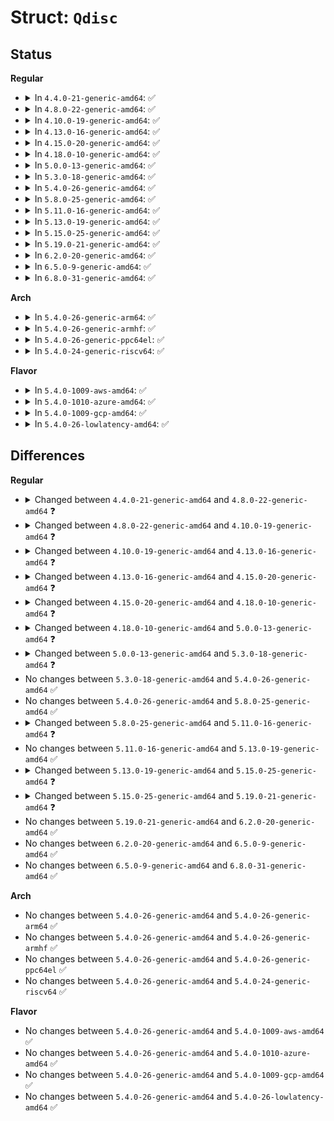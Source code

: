 # Struct: <code>Qdisc</code>

## Status
<b>Regular</b>
<ul>
<li>
<details>
<summary>In <code>4.4.0-21-generic-amd64</code>: ✅</summary>

```c
struct Qdisc {
    int (*)(struct sk_buff *, struct Qdisc *) enqueue;
    struct sk_buff * (*)(struct Qdisc *) dequeue;
    unsigned int flags;
    u32 limit;
    const struct Qdisc_ops * ops;
    struct qdisc_size_table * stab;
    struct list_head list;
    u32 handle;
    u32 parent;
    int (*)(struct sk_buff *, struct Qdisc *) reshape_fail;
    void * u32_node;
    struct Qdisc * __parent;
    struct netdev_queue * dev_queue;
    struct gnet_stats_rate_est64 rate_est;
    struct gnet_stats_basic_cpu * cpu_bstats;
    struct gnet_stats_queue * cpu_qstats;
    struct Qdisc * next_sched;
    struct sk_buff * gso_skb;
    long unsigned int state;
    struct sk_buff_head q;
    struct gnet_stats_basic_packed bstats;
    unsigned int __state;
    struct gnet_stats_queue qstats;
    struct callback_head callback_head;
    int padded;
    atomic_t refcnt;
    spinlock_t busylock;
}
```
</details>
</li>
<li>
<details>
<summary>In <code>4.8.0-22-generic-amd64</code>: ✅</summary>

```c
struct Qdisc {
    int (*)(struct sk_buff *, struct Qdisc *, struct sk_buff * *) enqueue;
    struct sk_buff * (*)(struct Qdisc *) dequeue;
    unsigned int flags;
    u32 limit;
    const struct Qdisc_ops * ops;
    struct qdisc_size_table * stab;
    struct list_head list;
    u32 handle;
    u32 parent;
    void * u32_node;
    struct netdev_queue * dev_queue;
    struct gnet_stats_rate_est64 rate_est;
    struct gnet_stats_basic_cpu * cpu_bstats;
    struct gnet_stats_queue * cpu_qstats;
    struct sk_buff * gso_skb;
    struct sk_buff_head q;
    struct gnet_stats_basic_packed bstats;
    seqcount_t running;
    struct gnet_stats_queue qstats;
    long unsigned int state;
    struct Qdisc * next_sched;
    struct sk_buff * skb_bad_txq;
    struct callback_head callback_head;
    int padded;
    atomic_t refcnt;
    spinlock_t busylock;
}
```
</details>
</li>
<li>
<details>
<summary>In <code>4.10.0-19-generic-amd64</code>: ✅</summary>

```c
struct Qdisc {
    int (*)(struct sk_buff *, struct Qdisc *, struct sk_buff * *) enqueue;
    struct sk_buff * (*)(struct Qdisc *) dequeue;
    unsigned int flags;
    u32 limit;
    const struct Qdisc_ops * ops;
    struct qdisc_size_table * stab;
    struct hlist_node hash;
    u32 handle;
    u32 parent;
    void * u32_node;
    struct netdev_queue * dev_queue;
    struct net_rate_estimator * rate_est;
    struct gnet_stats_basic_cpu * cpu_bstats;
    struct gnet_stats_queue * cpu_qstats;
    struct sk_buff * gso_skb;
    struct qdisc_skb_head q;
    struct gnet_stats_basic_packed bstats;
    seqcount_t running;
    struct gnet_stats_queue qstats;
    long unsigned int state;
    struct Qdisc * next_sched;
    struct sk_buff * skb_bad_txq;
    struct callback_head callback_head;
    int padded;
    atomic_t refcnt;
    spinlock_t busylock;
}
```
</details>
</li>
<li>
<details>
<summary>In <code>4.13.0-16-generic-amd64</code>: ✅</summary>

```c
struct Qdisc {
    int (*)(struct sk_buff *, struct Qdisc *, struct sk_buff * *) enqueue;
    struct sk_buff * (*)(struct Qdisc *) dequeue;
    unsigned int flags;
    u32 limit;
    const struct Qdisc_ops * ops;
    struct qdisc_size_table * stab;
    struct hlist_node hash;
    u32 handle;
    u32 parent;
    void * u32_node;
    struct netdev_queue * dev_queue;
    struct net_rate_estimator * rate_est;
    struct gnet_stats_basic_cpu * cpu_bstats;
    struct gnet_stats_queue * cpu_qstats;
    struct sk_buff * gso_skb;
    struct qdisc_skb_head q;
    struct gnet_stats_basic_packed bstats;
    seqcount_t running;
    struct gnet_stats_queue qstats;
    long unsigned int state;
    struct Qdisc * next_sched;
    struct sk_buff * skb_bad_txq;
    struct callback_head callback_head;
    int padded;
    refcount_t refcnt;
    spinlock_t busylock;
}
```
</details>
</li>
<li>
<details>
<summary>In <code>4.15.0-20-generic-amd64</code>: ✅</summary>

```c
struct Qdisc {
    int (*)(struct sk_buff *, struct Qdisc *, struct sk_buff * *) enqueue;
    struct sk_buff * (*)(struct Qdisc *) dequeue;
    unsigned int flags;
    u32 limit;
    const struct Qdisc_ops * ops;
    struct qdisc_size_table * stab;
    struct hlist_node hash;
    u32 handle;
    u32 parent;
    struct netdev_queue * dev_queue;
    struct net_rate_estimator * rate_est;
    struct gnet_stats_basic_cpu * cpu_bstats;
    struct gnet_stats_queue * cpu_qstats;
    struct sk_buff * gso_skb;
    struct qdisc_skb_head q;
    struct gnet_stats_basic_packed bstats;
    seqcount_t running;
    struct gnet_stats_queue qstats;
    long unsigned int state;
    struct Qdisc * next_sched;
    struct sk_buff * skb_bad_txq;
    int padded;
    refcount_t refcnt;
    spinlock_t busylock;
}
```
</details>
</li>
<li>
<details>
<summary>In <code>4.18.0-10-generic-amd64</code>: ✅</summary>

```c
struct Qdisc {
    int (*)(struct sk_buff *, struct Qdisc *, struct sk_buff * *) enqueue;
    struct sk_buff * (*)(struct Qdisc *) dequeue;
    unsigned int flags;
    u32 limit;
    const struct Qdisc_ops * ops;
    struct qdisc_size_table * stab;
    struct hlist_node hash;
    u32 handle;
    u32 parent;
    struct netdev_queue * dev_queue;
    struct net_rate_estimator * rate_est;
    struct gnet_stats_basic_cpu * cpu_bstats;
    struct gnet_stats_queue * cpu_qstats;
    int padded;
    refcount_t refcnt;
    struct sk_buff_head gso_skb;
    struct qdisc_skb_head q;
    struct gnet_stats_basic_packed bstats;
    seqcount_t running;
    struct gnet_stats_queue qstats;
    long unsigned int state;
    struct Qdisc * next_sched;
    struct sk_buff_head skb_bad_txq;
    spinlock_t busylock;
    spinlock_t seqlock;
}
```
</details>
</li>
<li>
<details>
<summary>In <code>5.0.0-13-generic-amd64</code>: ✅</summary>

```c
struct Qdisc {
    int (*)(struct sk_buff *, struct Qdisc *, struct sk_buff * *) enqueue;
    struct sk_buff * (*)(struct Qdisc *) dequeue;
    unsigned int flags;
    u32 limit;
    const struct Qdisc_ops * ops;
    struct qdisc_size_table * stab;
    struct hlist_node hash;
    u32 handle;
    u32 parent;
    struct netdev_queue * dev_queue;
    struct net_rate_estimator * rate_est;
    struct gnet_stats_basic_cpu * cpu_bstats;
    struct gnet_stats_queue * cpu_qstats;
    int padded;
    refcount_t refcnt;
    struct sk_buff_head gso_skb;
    struct qdisc_skb_head q;
    struct gnet_stats_basic_packed bstats;
    seqcount_t running;
    struct gnet_stats_queue qstats;
    long unsigned int state;
    struct Qdisc * next_sched;
    struct sk_buff_head skb_bad_txq;
    spinlock_t busylock;
    spinlock_t seqlock;
    struct callback_head rcu;
}
```
</details>
</li>
<li>
<details>
<summary>In <code>5.3.0-18-generic-amd64</code>: ✅</summary>

```c
struct Qdisc {
    int (*)(struct sk_buff *, struct Qdisc *, struct sk_buff * *) enqueue;
    struct sk_buff * (*)(struct Qdisc *) dequeue;
    unsigned int flags;
    u32 limit;
    const struct Qdisc_ops * ops;
    struct qdisc_size_table * stab;
    struct hlist_node hash;
    u32 handle;
    u32 parent;
    struct netdev_queue * dev_queue;
    struct net_rate_estimator * rate_est;
    struct gnet_stats_basic_cpu * cpu_bstats;
    struct gnet_stats_queue * cpu_qstats;
    int padded;
    refcount_t refcnt;
    struct sk_buff_head gso_skb;
    struct qdisc_skb_head q;
    struct gnet_stats_basic_packed bstats;
    seqcount_t running;
    struct gnet_stats_queue qstats;
    long unsigned int state;
    struct Qdisc * next_sched;
    struct sk_buff_head skb_bad_txq;
    spinlock_t busylock;
    spinlock_t seqlock;
    bool empty;
    struct callback_head rcu;
}
```
</details>
</li>
<li>
<details>
<summary>In <code>5.4.0-26-generic-amd64</code>: ✅</summary>

```c
struct Qdisc {
    int (*)(struct sk_buff *, struct Qdisc *, struct sk_buff * *) enqueue;
    struct sk_buff * (*)(struct Qdisc *) dequeue;
    unsigned int flags;
    u32 limit;
    const struct Qdisc_ops * ops;
    struct qdisc_size_table * stab;
    struct hlist_node hash;
    u32 handle;
    u32 parent;
    struct netdev_queue * dev_queue;
    struct net_rate_estimator * rate_est;
    struct gnet_stats_basic_cpu * cpu_bstats;
    struct gnet_stats_queue * cpu_qstats;
    int padded;
    refcount_t refcnt;
    struct sk_buff_head gso_skb;
    struct qdisc_skb_head q;
    struct gnet_stats_basic_packed bstats;
    seqcount_t running;
    struct gnet_stats_queue qstats;
    long unsigned int state;
    struct Qdisc * next_sched;
    struct sk_buff_head skb_bad_txq;
    spinlock_t busylock;
    spinlock_t seqlock;
    bool empty;
    struct callback_head rcu;
}
```
</details>
</li>
<li>
<details>
<summary>In <code>5.8.0-25-generic-amd64</code>: ✅</summary>

```c
struct Qdisc {
    int (*)(struct sk_buff *, struct Qdisc *, struct sk_buff * *) enqueue;
    struct sk_buff * (*)(struct Qdisc *) dequeue;
    unsigned int flags;
    u32 limit;
    const struct Qdisc_ops * ops;
    struct qdisc_size_table * stab;
    struct hlist_node hash;
    u32 handle;
    u32 parent;
    struct netdev_queue * dev_queue;
    struct net_rate_estimator * rate_est;
    struct gnet_stats_basic_cpu * cpu_bstats;
    struct gnet_stats_queue * cpu_qstats;
    int padded;
    refcount_t refcnt;
    struct sk_buff_head gso_skb;
    struct qdisc_skb_head q;
    struct gnet_stats_basic_packed bstats;
    seqcount_t running;
    struct gnet_stats_queue qstats;
    long unsigned int state;
    struct Qdisc * next_sched;
    struct sk_buff_head skb_bad_txq;
    spinlock_t busylock;
    spinlock_t seqlock;
    bool empty;
    struct callback_head rcu;
}
```
</details>
</li>
<li>
<details>
<summary>In <code>5.11.0-16-generic-amd64</code>: ✅</summary>

```c
struct Qdisc {
    int (*)(struct sk_buff *, struct Qdisc *, struct sk_buff * *) enqueue;
    struct sk_buff * (*)(struct Qdisc *) dequeue;
    unsigned int flags;
    u32 limit;
    const struct Qdisc_ops * ops;
    struct qdisc_size_table * stab;
    struct hlist_node hash;
    u32 handle;
    u32 parent;
    struct netdev_queue * dev_queue;
    struct net_rate_estimator * rate_est;
    struct gnet_stats_basic_cpu * cpu_bstats;
    struct gnet_stats_queue * cpu_qstats;
    int pad;
    refcount_t refcnt;
    struct sk_buff_head gso_skb;
    struct qdisc_skb_head q;
    struct gnet_stats_basic_packed bstats;
    seqcount_t running;
    struct gnet_stats_queue qstats;
    long unsigned int state;
    struct Qdisc * next_sched;
    struct sk_buff_head skb_bad_txq;
    spinlock_t busylock;
    spinlock_t seqlock;
    bool empty;
    struct callback_head rcu;
    long int[0] privdata;
}
```
</details>
</li>
<li>
<details>
<summary>In <code>5.13.0-19-generic-amd64</code>: ✅</summary>

```c
struct Qdisc {
    int (*)(struct sk_buff *, struct Qdisc *, struct sk_buff * *) enqueue;
    struct sk_buff * (*)(struct Qdisc *) dequeue;
    unsigned int flags;
    u32 limit;
    const struct Qdisc_ops * ops;
    struct qdisc_size_table * stab;
    struct hlist_node hash;
    u32 handle;
    u32 parent;
    struct netdev_queue * dev_queue;
    struct net_rate_estimator * rate_est;
    struct gnet_stats_basic_cpu * cpu_bstats;
    struct gnet_stats_queue * cpu_qstats;
    int pad;
    refcount_t refcnt;
    struct sk_buff_head gso_skb;
    struct qdisc_skb_head q;
    struct gnet_stats_basic_packed bstats;
    seqcount_t running;
    struct gnet_stats_queue qstats;
    long unsigned int state;
    struct Qdisc * next_sched;
    struct sk_buff_head skb_bad_txq;
    spinlock_t busylock;
    spinlock_t seqlock;
    bool empty;
    struct callback_head rcu;
    long int[0] privdata;
}
```
</details>
</li>
<li>
<details>
<summary>In <code>5.15.0-25-generic-amd64</code>: ✅</summary>

```c
struct Qdisc {
    int (*)(struct sk_buff *, struct Qdisc *, struct sk_buff * *) enqueue;
    struct sk_buff * (*)(struct Qdisc *) dequeue;
    unsigned int flags;
    u32 limit;
    const struct Qdisc_ops * ops;
    struct qdisc_size_table * stab;
    struct hlist_node hash;
    u32 handle;
    u32 parent;
    struct netdev_queue * dev_queue;
    struct net_rate_estimator * rate_est;
    struct gnet_stats_basic_cpu * cpu_bstats;
    struct gnet_stats_queue * cpu_qstats;
    int pad;
    refcount_t refcnt;
    struct sk_buff_head gso_skb;
    struct qdisc_skb_head q;
    struct gnet_stats_basic_packed bstats;
    seqcount_t running;
    struct gnet_stats_queue qstats;
    long unsigned int state;
    struct Qdisc * next_sched;
    struct sk_buff_head skb_bad_txq;
    spinlock_t busylock;
    spinlock_t seqlock;
    struct callback_head rcu;
    long int[0] privdata;
}
```
</details>
</li>
<li>
<details>
<summary>In <code>5.19.0-21-generic-amd64</code>: ✅</summary>

```c
struct Qdisc {
    int (*)(struct sk_buff *, struct Qdisc *, struct sk_buff * *) enqueue;
    struct sk_buff * (*)(struct Qdisc *) dequeue;
    unsigned int flags;
    u32 limit;
    const struct Qdisc_ops * ops;
    struct qdisc_size_table * stab;
    struct hlist_node hash;
    u32 handle;
    u32 parent;
    struct netdev_queue * dev_queue;
    struct net_rate_estimator * rate_est;
    struct gnet_stats_basic_sync * cpu_bstats;
    struct gnet_stats_queue * cpu_qstats;
    int pad;
    refcount_t refcnt;
    struct sk_buff_head gso_skb;
    struct qdisc_skb_head q;
    struct gnet_stats_basic_sync bstats;
    struct gnet_stats_queue qstats;
    long unsigned int state;
    long unsigned int state2;
    struct Qdisc * next_sched;
    struct sk_buff_head skb_bad_txq;
    spinlock_t busylock;
    spinlock_t seqlock;
    struct callback_head rcu;
    netdevice_tracker dev_tracker;
    long int[0] privdata;
}
```
</details>
</li>
<li>
<details>
<summary>In <code>6.2.0-20-generic-amd64</code>: ✅</summary>

```c
struct Qdisc {
    int (*)(struct sk_buff *, struct Qdisc *, struct sk_buff * *) enqueue;
    struct sk_buff * (*)(struct Qdisc *) dequeue;
    unsigned int flags;
    u32 limit;
    const struct Qdisc_ops * ops;
    struct qdisc_size_table * stab;
    struct hlist_node hash;
    u32 handle;
    u32 parent;
    struct netdev_queue * dev_queue;
    struct net_rate_estimator * rate_est;
    struct gnet_stats_basic_sync * cpu_bstats;
    struct gnet_stats_queue * cpu_qstats;
    int pad;
    refcount_t refcnt;
    struct sk_buff_head gso_skb;
    struct qdisc_skb_head q;
    struct gnet_stats_basic_sync bstats;
    struct gnet_stats_queue qstats;
    long unsigned int state;
    long unsigned int state2;
    struct Qdisc * next_sched;
    struct sk_buff_head skb_bad_txq;
    spinlock_t busylock;
    spinlock_t seqlock;
    struct callback_head rcu;
    netdevice_tracker dev_tracker;
    long int[0] privdata;
}
```
</details>
</li>
<li>
<details>
<summary>In <code>6.5.0-9-generic-amd64</code>: ✅</summary>

```c
struct Qdisc {
    int (*)(struct sk_buff *, struct Qdisc *, struct sk_buff * *) enqueue;
    struct sk_buff * (*)(struct Qdisc *) dequeue;
    unsigned int flags;
    u32 limit;
    const struct Qdisc_ops * ops;
    struct qdisc_size_table * stab;
    struct hlist_node hash;
    u32 handle;
    u32 parent;
    struct netdev_queue * dev_queue;
    struct net_rate_estimator * rate_est;
    struct gnet_stats_basic_sync * cpu_bstats;
    struct gnet_stats_queue * cpu_qstats;
    int pad;
    refcount_t refcnt;
    struct sk_buff_head gso_skb;
    struct qdisc_skb_head q;
    struct gnet_stats_basic_sync bstats;
    struct gnet_stats_queue qstats;
    long unsigned int state;
    long unsigned int state2;
    struct Qdisc * next_sched;
    struct sk_buff_head skb_bad_txq;
    spinlock_t busylock;
    spinlock_t seqlock;
    struct callback_head rcu;
    netdevice_tracker dev_tracker;
    long int[0] privdata;
}
```
</details>
</li>
<li>
<details>
<summary>In <code>6.8.0-31-generic-amd64</code>: ✅</summary>

```c
struct Qdisc {
    int (*)(struct sk_buff *, struct Qdisc *, struct sk_buff * *) enqueue;
    struct sk_buff * (*)(struct Qdisc *) dequeue;
    unsigned int flags;
    u32 limit;
    const struct Qdisc_ops * ops;
    struct qdisc_size_table * stab;
    struct hlist_node hash;
    u32 handle;
    u32 parent;
    struct netdev_queue * dev_queue;
    struct net_rate_estimator * rate_est;
    struct gnet_stats_basic_sync * cpu_bstats;
    struct gnet_stats_queue * cpu_qstats;
    int pad;
    refcount_t refcnt;
    struct sk_buff_head gso_skb;
    struct qdisc_skb_head q;
    struct gnet_stats_basic_sync bstats;
    struct gnet_stats_queue qstats;
    long unsigned int state;
    long unsigned int state2;
    struct Qdisc * next_sched;
    struct sk_buff_head skb_bad_txq;
    spinlock_t busylock;
    spinlock_t seqlock;
    struct callback_head rcu;
    netdevice_tracker dev_tracker;
    long int[0] privdata;
}
```
</details>
</li>
</ul>
<b>Arch</b>
<ul>
<li>
<details>
<summary>In <code>5.4.0-26-generic-arm64</code>: ✅</summary>

```c
struct Qdisc {
    int (*)(struct sk_buff *, struct Qdisc *, struct sk_buff * *) enqueue;
    struct sk_buff * (*)(struct Qdisc *) dequeue;
    unsigned int flags;
    u32 limit;
    const struct Qdisc_ops * ops;
    struct qdisc_size_table * stab;
    struct hlist_node hash;
    u32 handle;
    u32 parent;
    struct netdev_queue * dev_queue;
    struct net_rate_estimator * rate_est;
    struct gnet_stats_basic_cpu * cpu_bstats;
    struct gnet_stats_queue * cpu_qstats;
    int padded;
    refcount_t refcnt;
    struct sk_buff_head gso_skb;
    struct qdisc_skb_head q;
    struct gnet_stats_basic_packed bstats;
    seqcount_t running;
    struct gnet_stats_queue qstats;
    long unsigned int state;
    struct Qdisc * next_sched;
    struct sk_buff_head skb_bad_txq;
    spinlock_t busylock;
    spinlock_t seqlock;
    bool empty;
    struct callback_head rcu;
}
```
</details>
</li>
<li>
<details>
<summary>In <code>5.4.0-26-generic-armhf</code>: ✅</summary>

```c
struct Qdisc {
    int (*)(struct sk_buff *, struct Qdisc *, struct sk_buff * *) enqueue;
    struct sk_buff * (*)(struct Qdisc *) dequeue;
    unsigned int flags;
    u32 limit;
    const struct Qdisc_ops * ops;
    struct qdisc_size_table * stab;
    struct hlist_node hash;
    u32 handle;
    u32 parent;
    struct netdev_queue * dev_queue;
    struct net_rate_estimator * rate_est;
    struct gnet_stats_basic_cpu * cpu_bstats;
    struct gnet_stats_queue * cpu_qstats;
    int padded;
    refcount_t refcnt;
    struct sk_buff_head gso_skb;
    struct qdisc_skb_head q;
    struct gnet_stats_basic_packed bstats;
    seqcount_t running;
    struct gnet_stats_queue qstats;
    long unsigned int state;
    struct Qdisc * next_sched;
    struct sk_buff_head skb_bad_txq;
    spinlock_t busylock;
    spinlock_t seqlock;
    bool empty;
    struct callback_head rcu;
}
```
</details>
</li>
<li>
<details>
<summary>In <code>5.4.0-26-generic-ppc64el</code>: ✅</summary>

```c
struct Qdisc {
    int (*)(struct sk_buff *, struct Qdisc *, struct sk_buff * *) enqueue;
    struct sk_buff * (*)(struct Qdisc *) dequeue;
    unsigned int flags;
    u32 limit;
    const struct Qdisc_ops * ops;
    struct qdisc_size_table * stab;
    struct hlist_node hash;
    u32 handle;
    u32 parent;
    struct netdev_queue * dev_queue;
    struct net_rate_estimator * rate_est;
    struct gnet_stats_basic_cpu * cpu_bstats;
    struct gnet_stats_queue * cpu_qstats;
    int padded;
    refcount_t refcnt;
    struct sk_buff_head gso_skb;
    struct qdisc_skb_head q;
    struct gnet_stats_basic_packed bstats;
    seqcount_t running;
    struct gnet_stats_queue qstats;
    long unsigned int state;
    struct Qdisc * next_sched;
    struct sk_buff_head skb_bad_txq;
    spinlock_t busylock;
    spinlock_t seqlock;
    bool empty;
    struct callback_head rcu;
}
```
</details>
</li>
<li>
<details>
<summary>In <code>5.4.0-24-generic-riscv64</code>: ✅</summary>

```c
struct Qdisc {
    int (*)(struct sk_buff *, struct Qdisc *, struct sk_buff * *) enqueue;
    struct sk_buff * (*)(struct Qdisc *) dequeue;
    unsigned int flags;
    u32 limit;
    const struct Qdisc_ops * ops;
    struct qdisc_size_table * stab;
    struct hlist_node hash;
    u32 handle;
    u32 parent;
    struct netdev_queue * dev_queue;
    struct net_rate_estimator * rate_est;
    struct gnet_stats_basic_cpu * cpu_bstats;
    struct gnet_stats_queue * cpu_qstats;
    int padded;
    refcount_t refcnt;
    struct sk_buff_head gso_skb;
    struct qdisc_skb_head q;
    struct gnet_stats_basic_packed bstats;
    seqcount_t running;
    struct gnet_stats_queue qstats;
    long unsigned int state;
    struct Qdisc * next_sched;
    struct sk_buff_head skb_bad_txq;
    spinlock_t busylock;
    spinlock_t seqlock;
    bool empty;
    struct callback_head rcu;
}
```
</details>
</li>
</ul>
<b>Flavor</b>
<ul>
<li>
<details>
<summary>In <code>5.4.0-1009-aws-amd64</code>: ✅</summary>

```c
struct Qdisc {
    int (*)(struct sk_buff *, struct Qdisc *, struct sk_buff * *) enqueue;
    struct sk_buff * (*)(struct Qdisc *) dequeue;
    unsigned int flags;
    u32 limit;
    const struct Qdisc_ops * ops;
    struct qdisc_size_table * stab;
    struct hlist_node hash;
    u32 handle;
    u32 parent;
    struct netdev_queue * dev_queue;
    struct net_rate_estimator * rate_est;
    struct gnet_stats_basic_cpu * cpu_bstats;
    struct gnet_stats_queue * cpu_qstats;
    int padded;
    refcount_t refcnt;
    struct sk_buff_head gso_skb;
    struct qdisc_skb_head q;
    struct gnet_stats_basic_packed bstats;
    seqcount_t running;
    struct gnet_stats_queue qstats;
    long unsigned int state;
    struct Qdisc * next_sched;
    struct sk_buff_head skb_bad_txq;
    spinlock_t busylock;
    spinlock_t seqlock;
    bool empty;
    struct callback_head rcu;
}
```
</details>
</li>
<li>
<details>
<summary>In <code>5.4.0-1010-azure-amd64</code>: ✅</summary>

```c
struct Qdisc {
    int (*)(struct sk_buff *, struct Qdisc *, struct sk_buff * *) enqueue;
    struct sk_buff * (*)(struct Qdisc *) dequeue;
    unsigned int flags;
    u32 limit;
    const struct Qdisc_ops * ops;
    struct qdisc_size_table * stab;
    struct hlist_node hash;
    u32 handle;
    u32 parent;
    struct netdev_queue * dev_queue;
    struct net_rate_estimator * rate_est;
    struct gnet_stats_basic_cpu * cpu_bstats;
    struct gnet_stats_queue * cpu_qstats;
    int padded;
    refcount_t refcnt;
    struct sk_buff_head gso_skb;
    struct qdisc_skb_head q;
    struct gnet_stats_basic_packed bstats;
    seqcount_t running;
    struct gnet_stats_queue qstats;
    long unsigned int state;
    struct Qdisc * next_sched;
    struct sk_buff_head skb_bad_txq;
    spinlock_t busylock;
    spinlock_t seqlock;
    bool empty;
    struct callback_head rcu;
}
```
</details>
</li>
<li>
<details>
<summary>In <code>5.4.0-1009-gcp-amd64</code>: ✅</summary>

```c
struct Qdisc {
    int (*)(struct sk_buff *, struct Qdisc *, struct sk_buff * *) enqueue;
    struct sk_buff * (*)(struct Qdisc *) dequeue;
    unsigned int flags;
    u32 limit;
    const struct Qdisc_ops * ops;
    struct qdisc_size_table * stab;
    struct hlist_node hash;
    u32 handle;
    u32 parent;
    struct netdev_queue * dev_queue;
    struct net_rate_estimator * rate_est;
    struct gnet_stats_basic_cpu * cpu_bstats;
    struct gnet_stats_queue * cpu_qstats;
    int padded;
    refcount_t refcnt;
    struct sk_buff_head gso_skb;
    struct qdisc_skb_head q;
    struct gnet_stats_basic_packed bstats;
    seqcount_t running;
    struct gnet_stats_queue qstats;
    long unsigned int state;
    struct Qdisc * next_sched;
    struct sk_buff_head skb_bad_txq;
    spinlock_t busylock;
    spinlock_t seqlock;
    bool empty;
    struct callback_head rcu;
}
```
</details>
</li>
<li>
<details>
<summary>In <code>5.4.0-26-lowlatency-amd64</code>: ✅</summary>

```c
struct Qdisc {
    int (*)(struct sk_buff *, struct Qdisc *, struct sk_buff * *) enqueue;
    struct sk_buff * (*)(struct Qdisc *) dequeue;
    unsigned int flags;
    u32 limit;
    const struct Qdisc_ops * ops;
    struct qdisc_size_table * stab;
    struct hlist_node hash;
    u32 handle;
    u32 parent;
    struct netdev_queue * dev_queue;
    struct net_rate_estimator * rate_est;
    struct gnet_stats_basic_cpu * cpu_bstats;
    struct gnet_stats_queue * cpu_qstats;
    int padded;
    refcount_t refcnt;
    struct sk_buff_head gso_skb;
    struct qdisc_skb_head q;
    struct gnet_stats_basic_packed bstats;
    seqcount_t running;
    struct gnet_stats_queue qstats;
    long unsigned int state;
    struct Qdisc * next_sched;
    struct sk_buff_head skb_bad_txq;
    spinlock_t busylock;
    spinlock_t seqlock;
    bool empty;
    struct callback_head rcu;
}
```
</details>
</li>
</ul>

## Differences
<b>Regular</b>
<ul>
<li>
<details>
<summary>Changed between <code>4.4.0-21-generic-amd64</code> and <code>4.8.0-22-generic-amd64</code> ❓</summary>
<ul>
<li>
<b>Field added. </b>
<code>seqcount_t running</code>
</li>
<li>
<b>Field added. </b>
<code>struct sk_buff * skb_bad_txq</code>
</li>
<li>
<b>Field removed. </b>
<code>int (*)(struct sk_buff *, struct Qdisc *) reshape_fail</code>
</li>
<li>
<b>Field removed. </b>
<code>struct Qdisc * __parent</code>
</li>
<li>
<b>Field removed. </b>
<code>unsigned int __state</code>
</li>
<li>
<b>Field type changed. </b>
<code>int (*)(struct sk_buff *, struct Qdisc *) enqueue</code> ➡️ <code>int (*)(struct sk_buff *, struct Qdisc *, struct sk_buff * *) enqueue</code>
</li>
</ul>
</details>
</li>
<li>
<details>
<summary>Changed between <code>4.8.0-22-generic-amd64</code> and <code>4.10.0-19-generic-amd64</code> ❓</summary>
<ul>
<li>
<b>Field added. </b>
<code>struct hlist_node hash</code>
</li>
<li>
<b>Field removed. </b>
<code>struct list_head list</code>
</li>
<li>
<b>Field type changed. </b>
<code>struct gnet_stats_rate_est64 rate_est</code> ➡️ <code>struct net_rate_estimator * rate_est</code>
</li>
<li>
<b>Field type changed. </b>
<code>struct sk_buff_head q</code> ➡️ <code>struct qdisc_skb_head q</code>
</li>
</ul>
</details>
</li>
<li>
<details>
<summary>Changed between <code>4.10.0-19-generic-amd64</code> and <code>4.13.0-16-generic-amd64</code> ❓</summary>
<ul>
<li>
<b>Field type changed. </b>
<code>atomic_t refcnt</code> ➡️ <code>refcount_t refcnt</code>
</li>
</ul>
</details>
</li>
<li>
<details>
<summary>Changed between <code>4.13.0-16-generic-amd64</code> and <code>4.15.0-20-generic-amd64</code> ❓</summary>
<ul>
<li>
<b>Field removed. </b>
<code>void * u32_node</code>
</li>
<li>
<b>Field removed. </b>
<code>struct callback_head callback_head</code>
</li>
</ul>
</details>
</li>
<li>
<details>
<summary>Changed between <code>4.15.0-20-generic-amd64</code> and <code>4.18.0-10-generic-amd64</code> ❓</summary>
<ul>
<li>
<b>Field added. </b>
<code>spinlock_t seqlock</code>
</li>
<li>
<b>Field type changed. </b>
<code>struct sk_buff * gso_skb</code> ➡️ <code>struct sk_buff_head gso_skb</code>
</li>
<li>
<b>Field type changed. </b>
<code>struct sk_buff * skb_bad_txq</code> ➡️ <code>struct sk_buff_head skb_bad_txq</code>
</li>
</ul>
</details>
</li>
<li>
<details>
<summary>Changed between <code>4.18.0-10-generic-amd64</code> and <code>5.0.0-13-generic-amd64</code> ❓</summary>
<ul>
<li>
<b>Field added. </b>
<code>struct callback_head rcu</code>
</li>
</ul>
</details>
</li>
<li>
<details>
<summary>Changed between <code>5.0.0-13-generic-amd64</code> and <code>5.3.0-18-generic-amd64</code> ❓</summary>
<ul>
<li>
<b>Field added. </b>
<code>bool empty</code>
</li>
</ul>
</details>
</li>
<li>
No changes between <code>5.3.0-18-generic-amd64</code> and <code>5.4.0-26-generic-amd64</code> ✅
</li>
<li>
No changes between <code>5.4.0-26-generic-amd64</code> and <code>5.8.0-25-generic-amd64</code> ✅
</li>
<li>
<details>
<summary>Changed between <code>5.8.0-25-generic-amd64</code> and <code>5.11.0-16-generic-amd64</code> ❓</summary>
<ul>
<li>
<b>Field added. </b>
<code>int pad</code>
</li>
<li>
<b>Field added. </b>
<code>long int[0] privdata</code>
</li>
<li>
<b>Field removed. </b>
<code>int padded</code>
</li>
</ul>
</details>
</li>
<li>
No changes between <code>5.11.0-16-generic-amd64</code> and <code>5.13.0-19-generic-amd64</code> ✅
</li>
<li>
<details>
<summary>Changed between <code>5.13.0-19-generic-amd64</code> and <code>5.15.0-25-generic-amd64</code> ❓</summary>
<ul>
<li>
<b>Field removed. </b>
<code>bool empty</code>
</li>
</ul>
</details>
</li>
<li>
<details>
<summary>Changed between <code>5.15.0-25-generic-amd64</code> and <code>5.19.0-21-generic-amd64</code> ❓</summary>
<ul>
<li>
<b>Field added. </b>
<code>long unsigned int state2</code>
</li>
<li>
<b>Field added. </b>
<code>netdevice_tracker dev_tracker</code>
</li>
<li>
<b>Field removed. </b>
<code>seqcount_t running</code>
</li>
<li>
<b>Field type changed. </b>
<code>struct gnet_stats_basic_cpu * cpu_bstats</code> ➡️ <code>struct gnet_stats_basic_sync * cpu_bstats</code>
</li>
<li>
<b>Field type changed. </b>
<code>struct gnet_stats_basic_packed bstats</code> ➡️ <code>struct gnet_stats_basic_sync bstats</code>
</li>
</ul>
</details>
</li>
<li>
No changes between <code>5.19.0-21-generic-amd64</code> and <code>6.2.0-20-generic-amd64</code> ✅
</li>
<li>
No changes between <code>6.2.0-20-generic-amd64</code> and <code>6.5.0-9-generic-amd64</code> ✅
</li>
<li>
No changes between <code>6.5.0-9-generic-amd64</code> and <code>6.8.0-31-generic-amd64</code> ✅
</li>
</ul>
<b>Arch</b>
<ul>
<li>
No changes between <code>5.4.0-26-generic-amd64</code> and <code>5.4.0-26-generic-arm64</code> ✅
</li>
<li>
No changes between <code>5.4.0-26-generic-amd64</code> and <code>5.4.0-26-generic-armhf</code> ✅
</li>
<li>
No changes between <code>5.4.0-26-generic-amd64</code> and <code>5.4.0-26-generic-ppc64el</code> ✅
</li>
<li>
No changes between <code>5.4.0-26-generic-amd64</code> and <code>5.4.0-24-generic-riscv64</code> ✅
</li>
</ul>
<b>Flavor</b>
<ul>
<li>
No changes between <code>5.4.0-26-generic-amd64</code> and <code>5.4.0-1009-aws-amd64</code> ✅
</li>
<li>
No changes between <code>5.4.0-26-generic-amd64</code> and <code>5.4.0-1010-azure-amd64</code> ✅
</li>
<li>
No changes between <code>5.4.0-26-generic-amd64</code> and <code>5.4.0-1009-gcp-amd64</code> ✅
</li>
<li>
No changes between <code>5.4.0-26-generic-amd64</code> and <code>5.4.0-26-lowlatency-amd64</code> ✅
</li>
</ul>

